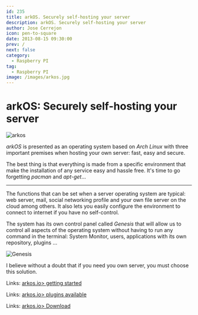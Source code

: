 ```yaml
---
id: 235
title: arkOS. Securely self-hosting your server
description: arkOS. Securely self-hosting your server
author: Jose Cerrejon
icon: pen-to-square
date: 2013-08-15 09:30:00
prev: /
next: false
category:
  - Raspberry PI
tag:
  - Raspberry PI
image: /images/arkos.jpg
---
```


# arkOS: Securely self-hosting your server

![arkos](/images/arkos.jpg)

*arkOS* is presented as an operating system based on *Arch Linux* with three important premises when hosting your own server: fast, easy and secure.

The best thing is that everything is made from a specific environment that make the installation of any service easy and hassle free. It's time to go forgetting *pacman* and *apt-get*...

- - -
The functions that can be set when a server operating system are typical: web server, mail, social networking profile and your own file server on the cloud among others. It also lets you easily configure the environment to connect to internet if you have no self-control.

The system has its own control panel called *Genesis* that will allow us to control all aspects of the operating system without having to run any command in the terminal: System Monitor, users, applications with its own repository, plugins ...

![Genesis](/images/2013/08/arkos1.jpg)

I believe without a doubt that if you need you own server, you must choose this solution.

Links: [arkos.io> getting started](https://arkos.io/doc/getting-started/)

Links: [arkos.io> plugins available](https://arkos.io/genesis/plugins)

Links: [arkos.io> Download](https://arkos.io/downloads/)